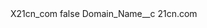 <?xml version="1.0" encoding="UTF-8"?>
<CustomMetadata xmlns="http://soap.sforce.com/2006/04/metadata" xmlns:xsi="http://www.w3.org/2001/XMLSchema-instance" xmlns:xsd="http://www.w3.org/2001/XMLSchema">
    <label>X21cn_com</label>
    <protected>false</protected>
    <values>
        <field>Domain_Name__c</field>
        <value xsi:type="xsd:string">21cn.com</value>
    </values>
</CustomMetadata>
